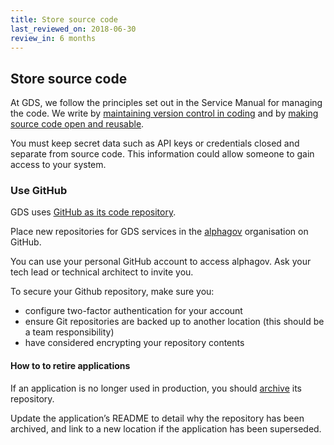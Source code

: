 ```yaml
---
title: Store source code
last_reviewed_on: 2018-06-30
review_in: 6 months
---
```


## Store source code

At GDS, we follow the principles set out in the Service Manual for managing the code. We write by [maintaining version control in coding](https://www.gov.uk/service-manual/technology/maintaining-version-control-in-coding) and by [making source code open and reusable](https://www.gov.uk/service-manual/technology/making-source-code-open-and-reusable).

You must keep secret data such as API keys or credentials closed and separate from source code. This information could allow someone to gain access to your system.

### Use GitHub

GDS uses [GitHub as its code repository](https://gdstechnology.blog.gov.uk/2016/05/31/how-we-use-git-at-the-government-digital-service/).

Place new repositories for GDS services in the [alphagov](https://github.com/alphagov/) organisation on GitHub.

You can use your personal GitHub account to access alphagov. Ask your tech lead or technical architect to invite you.

To secure your Github repository, make sure you:

- configure two-factor authentication for your account
- ensure Git repositories are backed up to another location (this should be a team responsibility)
- have considered encrypting your repository contents


#### How to to retire applications

If an application is no longer used in production, you should [archive](https://help.github.com/articles/archiving-repositories/) its repository.

Update the application’s README to detail why the repository has been archived, and link to a new location if the application has been superseded.

